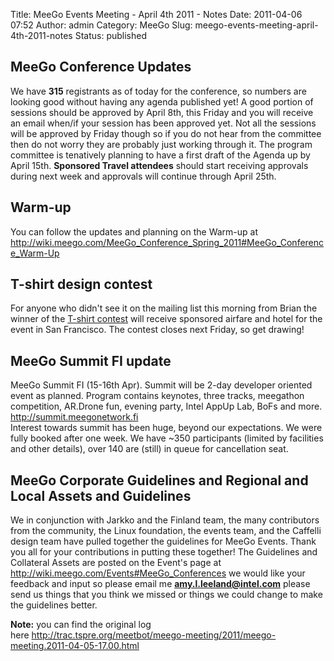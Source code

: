Title: MeeGo Events Meeting - April 4th 2011 - Notes
Date: 2011-04-06 07:52
Author: admin
Category: MeeGo
Slug: meego-events-meeting-april-4th-2011-notes
Status: published

MeeGo Conference Updates
------------------------

﻿We have **315** registrants as of today for the conference, so numbers
are looking good without having any agenda published yet! A good portion
of sessions should be approved by April 8th, this Friday and you will
receive an email when/if your session has been approved yet. Not all the
sessions will be approved by Friday though so if you do not hear from
the committee then do not worry they are probably just working through
it. The program committee is tenatively planning to have a first draft
of the Agenda up by April 15th. **Sponsored Travel attendees** should
start receiving approvals during next week and approvals will continue
through April 25th.

Warm-up
-------

You can follow the updates and planning on the Warm-up at
<http://wiki.meego.com/MeeGo_Conference_Spring_2011#MeeGo_Conference_Warm-Up>

T-shirt design contest
----------------------

For anyone who didn't see it on the mailing list this morning from Brian
the winner of the [T-shirt
contest](http://sf2011.meego.com/logistics/t-shirt-designs) will receive
sponsored airfare and hotel for the event in San Francisco. The contest
closes next Friday, so get drawing!

MeeGo Summit FI update
----------------------

MeeGo Summit FI (15-16th Apr). Summit will be 2-day developer oriented
event as planned. Program contains keynotes, three tracks, meegathon
competition, AR.Drone fun, evening party, Intel AppUp Lab, BoFs and
more. <http://summit.meegonetwork.fi>  
Interest towards summit has been huge, beyond our expectations. We were
fully booked after one week. We have \~350 participants (limited by
facilities and other details), over 140 are (still) in queue for
cancellation seat.

MeeGo Corporate Guidelines and Regional and Local Assets and Guidelines
-----------------------------------------------------------------------

We in conjunction with Jarkko and the Finland team, the many
contributors from the community, the Linux foundation, the events team,
and the Caffelli design team have pulled together the guidelines for
MeeGo Events. Thank you all for your contributions in putting these
together! The Guidelines and Collateral Assets are posted on the Event's
page at <http://wiki.meego.com/Events#MeeGo_Conferences> we would like
your feedback and input so please email me **amy.l.leeland@intel.com**
please send us things that you think we missed or things we could change
to make the guidelines better.

**Note:** you can find the original log
here <http://trac.tspre.org/meetbot/meego-meeting/2011/meego-meeting.2011-04-05-17.00.html>
